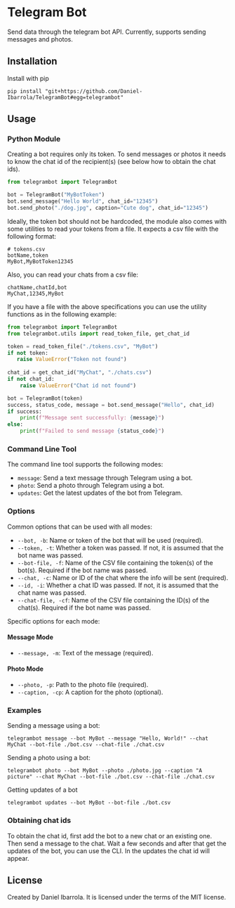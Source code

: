 # Telegram Bot

Send data through the telegram bot API. Currently, supports sending messages
and photos.

## Installation

Install with pip

```
pip install "git+https://github.com/Daniel-Ibarrola/TelegramBot#egg=telegrambot"
```

## Usage

### Python Module

Creating a bot requires only its token. To send messages or photos it needs
to know the chat id of the recipient(s) (see below how to obtain the chat ids).

```python
from telegrambot import TelegramBot

bot = TelegramBot("MyBotToken")
bot.send_message("Hello World", chat_id="12345")
bot.send_photo("./dog.jpg", caption="Cute dog", chat_id="12345")
```

Ideally, the token bot should not be hardcoded, the module also comes with some utilities
to read your tokens from a file. It expects a csv file with the following format:

```csv
# tokens.csv
botName,token
MyBot,MyBotToken12345
```

Also, you can read your chats from a csv file:

```csv
chatName,chatId,bot
MyChat,12345,MyBot
```

If you have a file with the above specifications you can use the utility functions
as in the following example:

```python
from telegrambot import TelegramBot
from telegrambot.utils import read_token_file, get_chat_id

token = read_token_file("./tokens.csv", "MyBot")
if not token:
   raise ValueError("Token not found")
    
chat_id = get_chat_id("MyChat", "./chats.csv")
if not chat_id:
    raise ValueError("Chat id not found")

bot = TelegramBot(token)
success, status_code, message = bot.send_message("Hello", chat_id)
if success:
    print(f"Message sent successfully: {message}")
else:
    print(f"Failed to send message {status_code}")
```

### Command Line Tool

The command line tool supports the following modes:

- `message`: Send a text message through Telegram using a bot.
- `photo`: Send a photo through Telegram using a bot.
- `updates`: Get the latest updates of the bot from Telegram.

### Options

Common options that can be used with all modes:

- `--bot, -b`: Name or token of the bot that will be used (required).
- `--token, -t`: Whether a token was passed. If not, it is assumed that the bot name was passed.
- `--bot-file, -f`: Name of the CSV file containing the token(s) of the bot(s). Required if the bot name was passed.
- `--chat, -c`: Name or ID of the chat where the info will be sent (required).
- `--id, -i`: Whether a chat ID was passed. If not, it is assumed that the chat name was passed.
- `--chat-file, -cf`: Name of the CSV file containing the ID(s) of the chat(s). Required if the bot name was passed.

Specific options for each mode:

#### Message Mode

- `--message, -m`: Text of the message (required).

#### Photo Mode

- `--photo, -p`: Path to the photo file (required).
- `--caption, -cp`: A caption for the photo (optional).

### Examples

Sending a message using a bot:

```shell
telegrambot message --bot MyBot --message "Hello, World!" --chat MyChat --bot-file ./bot.csv --chat-file ./chat.csv
```

Sending a photo using a bot:

```shell
telegrambot photo --bot MyBot --photo ./photo.jpg --caption "A picture" --chat MyChat --bot-file ./bot.csv --chat-file ./chat.csv
```

Getting updates of a bot 

```shell
telegrambot updates --bot MyBot --bot-file ./bot.csv
```

### Obtaining chat ids

To obtain the chat id, first add the bot to a new chat or an existing one. Then send a message to the
chat. Wait a few seconds and after that get the updates of the bot, you can use the CLI. In the updates
the chat id will appear.

## License

Created by Daniel Ibarrola. It is licensed under the terms of the MIT license.